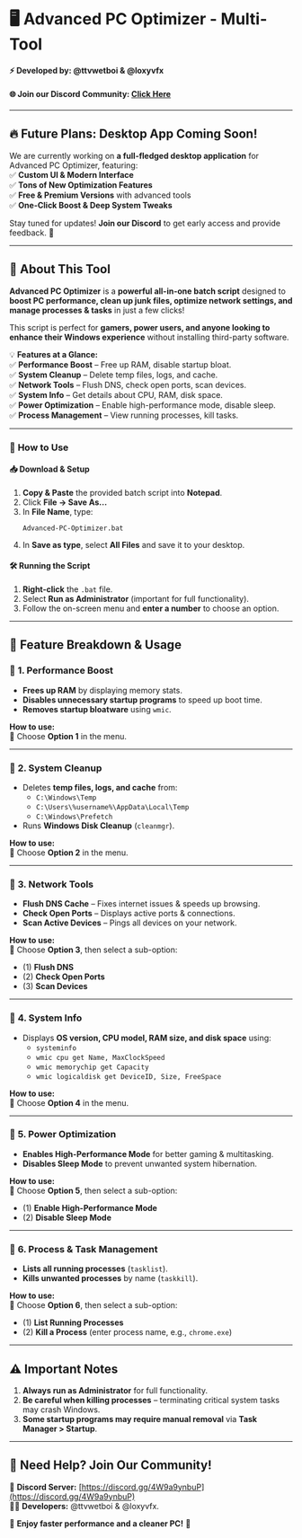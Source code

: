 # 🖥️ **Advanced PC Optimizer - Multi-Tool**
#### ⚡ **Developed by:** @ttvwetboi & @loxyvfx  
#### 🌐 **Join our Discord Community:** [Click Here](https://discord.gg/4W9a9ynbuP)  

---

## 🔥 **Future Plans: Desktop App Coming Soon!**  
We are currently working on **a full-fledged desktop application** for Advanced PC Optimizer, featuring:  
✅ **Custom UI & Modern Interface**  
✅ **Tons of New Optimization Features**  
✅ **Free & Premium Versions** with advanced tools  
✅ **One-Click Boost & Deep System Tweaks**  

Stay tuned for updates! **Join our Discord** to get early access and provide feedback. 🎉  

---

## 📜 **About This Tool**
**Advanced PC Optimizer** is a **powerful all-in-one batch script** designed to **boost PC performance, clean up junk files, optimize network settings, and manage processes & tasks** in just a few clicks!  

This script is perfect for **gamers, power users, and anyone looking to enhance their Windows experience** without installing third-party software.  

💡 **Features at a Glance:**  
✅ **Performance Boost** – Free up RAM, disable startup bloat.  
✅ **System Cleanup** – Delete temp files, logs, and cache.  
✅ **Network Tools** – Flush DNS, check open ports, scan devices.  
✅ **System Info** – Get details about CPU, RAM, disk space.  
✅ **Power Optimization** – Enable high-performance mode, disable sleep.  
✅ **Process Management** – View running processes, kill tasks.  

---

### 🔧 **How to Use**
#### **📥 Download & Setup**
1. **Copy & Paste** the provided batch script into **Notepad**.  
2. Click **File → Save As...**  
3. In **File Name**, type:  
   ```
   Advanced-PC-Optimizer.bat
   ```
4. In **Save as type**, select **All Files** and save it to your desktop.  

#### **🛠️ Running the Script**
1. **Right-click** the `.bat` file.  
2. Select **Run as Administrator** (important for full functionality).  
3. Follow the on-screen menu and **enter a number** to choose an option.  

---

## 📜 **Feature Breakdown & Usage**
### 🔹 **1. Performance Boost**
- **Frees up RAM** by displaying memory stats.  
- **Disables unnecessary startup programs** to speed up boot time.  
- **Removes startup bloatware** using `wmic`.  

**How to use:**  
🔸 Choose **Option 1** in the menu.  

---

### 🔹 **2. System Cleanup**
- Deletes **temp files, logs, and cache** from:  
  - `C:\Windows\Temp`  
  - `C:\Users\%username%\AppData\Local\Temp`  
  - `C:\Windows\Prefetch`  
- Runs **Windows Disk Cleanup** (`cleanmgr`).  

**How to use:**  
🔸 Choose **Option 2** in the menu.  

---

### 🔹 **3. Network Tools**
- **Flush DNS Cache** – Fixes internet issues & speeds up browsing.  
- **Check Open Ports** – Displays active ports & connections.  
- **Scan Active Devices** – Pings all devices on your network.  

**How to use:**  
🔸 Choose **Option 3**, then select a sub-option:  
   - (1) **Flush DNS**  
   - (2) **Check Open Ports**  
   - (3) **Scan Devices**  

---

### 🔹 **4. System Info**
- Displays **OS version, CPU model, RAM size, and disk space** using:  
  - `systeminfo`  
  - `wmic cpu get Name, MaxClockSpeed`  
  - `wmic memorychip get Capacity`  
  - `wmic logicaldisk get DeviceID, Size, FreeSpace`  

**How to use:**  
🔸 Choose **Option 4** in the menu.  

---

### 🔹 **5. Power Optimization**
- **Enables High-Performance Mode** for better gaming & multitasking.  
- **Disables Sleep Mode** to prevent unwanted system hibernation.  

**How to use:**  
🔸 Choose **Option 5**, then select a sub-option:  
   - (1) **Enable High-Performance Mode**  
   - (2) **Disable Sleep Mode**  

---

### 🔹 **6. Process & Task Management**
- **Lists all running processes** (`tasklist`).  
- **Kills unwanted processes** by name (`taskkill`).  

**How to use:**  
🔸 Choose **Option 6**, then select a sub-option:  
   - (1) **List Running Processes**  
   - (2) **Kill a Process** (enter process name, e.g., `chrome.exe`)  

---

## ⚠️ **Important Notes**
1. **Always run as Administrator** for full functionality.  
2. **Be careful when killing processes** – terminating critical system tasks may crash Windows.  
3. **Some startup programs may require manual removal** via **Task Manager > Startup**.  

---

## 🔗 **Need Help? Join Our Community!**
💬 **Discord Server:** [https://discord.gg/4W9a9ynbuP](https://discord.gg/4W9a9ynbuP)  
👨‍💻 **Developers:** @ttvwetboi & @loxyvfx.  

🚀 **Enjoy faster performance and a cleaner PC!** 🚀
